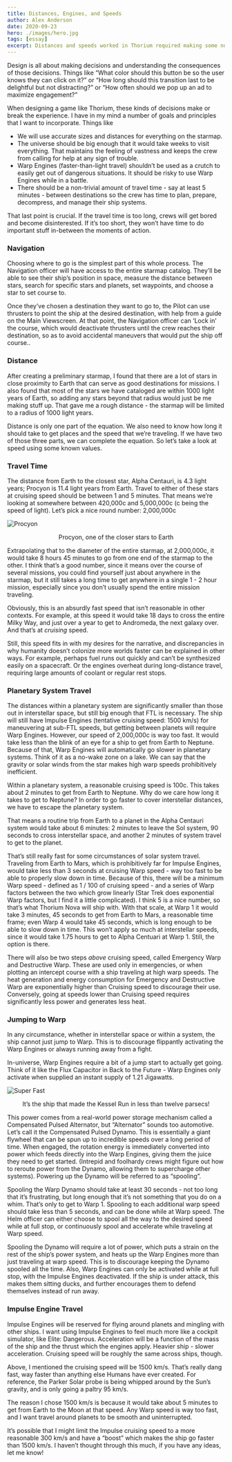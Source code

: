 ```yaml
---
title: Distances, Engines, and Speeds
author: Alex Anderson
date: 2020-09-23
hero: ./images/hero.jpg
tags: [essay]
excerpt: Distances and speeds worked in Thorium required making some nuanced decisions.
---
```


Design is all about making decisions and understanding the consequences of those decisions. Things like “What color should this button be so the user knows they can click on it?” or “How long should this transition last to be delightful but not distracting?” or “How often should we pop up an ad to maximize engagement?”

When designing a game like Thorium, these kinds of decisions make or break the experience. I have in my mind a number of goals and principles that I want to incorporate. Things like

- We will use accurate sizes and distances for everything on the starmap.
- The universe should be big enough that it would take weeks to visit everything. That maintains the feeling of vastness and keeps the crew from calling for help at any sign of trouble.
- Warp Engines (faster-than-light travel) shouldn’t be used as a crutch to easily get out of dangerous situations. It should be risky to use Warp Engines while in a battle.
- There should be a non-trivial amount of travel time - say at least 5 minutes - between destinations so the crew has time to plan, prepare, decompress, and manage their ship systems.

That last point is crucial. If the travel time is too long, crews will get bored and become disinterested. If it’s too short, they won’t have time to do important stuff in-between the moments of action.

### Navigation

Choosing where to go is the simplest part of this whole process. The Navigation officer will have access to the entire starmap catalog. They’ll be able to see their ship’s position in space, measure the distance between stars, search for specific stars and planets, set waypoints, and choose a star to set course to.

Once they’ve chosen a destination they want to go to, the Pilot can use thrusters to point the ship at the desired destination, with help from a guide on the Main Viewscreen. At that point, the Navigation officer can ‘Lock in’ the course, which would deactivate thrusters until the crew reaches their destination, so as to avoid accidental maneuvers that would put the ship off course..

### Distance

After creating a preliminary starmap, I found that there are a lot of stars in close proximity to Earth that can serve as good destinations for missions. I also found that most of the stars we have cataloged are within 1000 light years of Earth, so adding any stars beyond that radius would just be me making stuff up. That gave me a rough distance - the starmap will be limited to a radius of 1000 light years.

Distance is only one part of the equation. We also need to know how long it should take to get places and the speed that we’re traveling. If we have two of those three parts, we can complete the equation. So let’s take a look at speed using some known values.

### Travel Time

The distance from Earth to the closest star, Alpha Centauri, is 4.3 light years; Procyon is 11.4 light years from Earth. Travel to either of these stars at cruising speed should be between 1 and 5 minutes. That means we’re looking at somewhere between 420,000c and 5,000,000c (c being the speed of light). Let’s pick a nice round number: 2,000,000c

![Procyon](images/procyon.jpeg)

<p style="text-align:center">Procyon, one of the closer stars to Earth</p>

Extrapolating that to the diameter of the entire starmap, at 2,000,000c, it would take 8 hours 45 minutes to go from one end of the starmap to the other. I think that’s a good number, since it means over the course of several missions, you could find yourself just about anywhere in the starmap, but it still takes a long time to get anywhere in a single 1 - 2 hour mission, especially since you don’t usually spend the entire mission traveling.

Obviously, this is an absurdly fast speed that isn’t reasonable in other contexts. For example, at this speed it would take 18 days to cross the entire Milky Way, and just over a year to get to Andromeda, the next galaxy over. And that’s at _cruising_ speed.

Still, this speed fits in with my desires for the narrative, and discrepancies in why humanity doesn’t colonize more worlds faster can be explained in other ways. For example, perhaps fuel runs out quickly and can’t be synthesized easily on a spacecraft. Or the engines overheat during long-distance travel, requiring large amounts of coolant or regular rest stops.

### Planetary System Travel

The distances within a planetary system are significantly smaller than those out in interstellar space, but still big enough that FTL is necessary. The ship will still have Impulse Engines (tentative cruising speed: 1500 km/s) for maneuvering at sub-FTL speeds, but getting between planets will require Warp Engines. However, our speed of 2,000,000c is way too fast. It would take less than the blink of an eye for a ship to get from Earth to Neptune. Because of that, Warp Engines will automatically go slower in planetary systems. Think of it as a no-wake zone on a lake. We can say that the gravity or solar winds from the star makes high warp speeds prohibitively inefficient.

Within a planetary system, a reasonable cruising speed is 100c. This takes about 2 minutes to get from Earth to Neptune. Why do we care how long it takes to get to Neptune? In order to go faster to cover interstellar distances, we have to escape the planetary system.

That means a routine trip from Earth to a planet in the Alpha Centauri system would take about 6 minutes: 2 minutes to leave the Sol system, 90 seconds to cross interstellar space, and another 2 minutes of system travel to get to the planet.

That’s still really fast for some circumstances of solar system travel. Traveling from Earth to Mars, which is prohibitively far for Impulse Engines, would take less than 3 seconds at cruising Warp speed - way too fast to be able to properly slow down in time. Because of this, there will be a minimum Warp speed - defined as 1 / 100 of cruising speed - and a series of Warp factors between the two which grow linearly (Star Trek does exponential Warp factors, but I find it a little complicated). I think 5 is a nice number, so that’s what Thorium Nova will ship with. With that scale, at Warp 1 it would take 3 minutes, 45 seconds to get from Earth to Mars, a reasonable time frame; even Warp 4 would take 45 seconds, which is long enough to be able to slow down in time. This won’t apply so much at interstellar speeds, since it would take 1.75 hours to get to Alpha Centuari at Warp 1. Still, the option is there.

There will also be two steps _above_ cruising speed, called Emergency Warp and Destructive Warp. These are used only in emergencies, or when plotting an intercept course with a ship traveling at high warp speeds. The heat generation and energy consumption for Emergency and Destructive Warp are exponentially higher than Cruising speed to discourage their use. Conversely, going at speeds lower than Cruising speed requires significantly less power and generates less heat.

### Jumping to Warp

In any circumstance, whether in interstellar space or within a system, the ship cannot just jump to Warp. This is to discourage flippantly activating the Warp Engines or always running away from a fight.

In-universe, Warp Engines require a bit of a jump start to actually get going. Think of it like the Flux Capacitor in Back to the Future - Warp Engines only activate when supplied an instant supply of 1.21 Jigawatts.

![Super Fast](images/fast.jpeg)

<p style="text-align:center">It’s the ship that made the Kessel Run in less than twelve parsecs! </p>

This power comes from a real-world power storage mechanism called a Compensated Pulsed Alternator, but “Alternator” sounds too automotive. Let’s call it the Compensated Pulsed Dynamo. This is essentially a giant flywheel that can be spun up to incredible speeds over a long period of time. When engaged, the rotation energy is immediately converted into power which feeds directly into the Warp Engines, giving them the juice they need to get started. (Intrepid and foolhardy crews might figure out how to reroute power from the Dynamo, allowing them to supercharge other systems). Powering up the Dynamo will be referred to as “spooling”.

Spooling the Warp Dynamo should take at least 30 seconds - not too long that it’s frustrating, but long enough that it’s not something that you do on a whim. That’s only to get to Warp 1. Spooling to each additional warp speed should take less than 5 seconds, and can be done while at Warp speed. The Helm officer can either choose to spool all the way to the desired speed while at full stop, or continuously spool and accelerate while traveling at Warp speed.

Spooling the Dynamo will require a lot of power, which puts a strain on the rest of the ship’s power system, and heats up the Warp Engines more than just traveling at warp speed. This is to discourage keeping the Dynamo spooled all the time. Also, Warp Engines can only be activated while at full stop, with the Impulse Engines deactivated. If the ship is under attack, this makes them sitting ducks, and further encourages them to defend themselves instead of run away.

### Impulse Engine Travel

Impulse Engines will be reserved for flying around planets and mingling with other ships. I want using Impulse Engines to feel much more like a cockpit simulator, like Elite: Dangerous. Acceleration will be a function of the mass of the ship and the thrust which the engines apply. Heavier ship - slower acceleration. Cruising speed will be roughly the same across ships, though.

Above, I mentioned the cruising speed will be 1500 km/s. That’s really dang fast, way faster than anything else Humans have ever created. For reference, the Parker Solar probe is being whipped around by the Sun’s gravity, and is only going a paltry 95 km/s.

The reason I chose 1500 km/s is because it would take about 5 minutes to get from Earth to the Moon at that speed. Any Warp speed is way too fast, and I want travel around planets to be smooth and uninterrupted.

It’s possible that I might limit the Impulse cruising speed to a more reasonable 300 km/s and have a “boost” which makes the ship go faster than 1500 km/s. I haven’t thought through this much, if you have any ideas, let me know!
